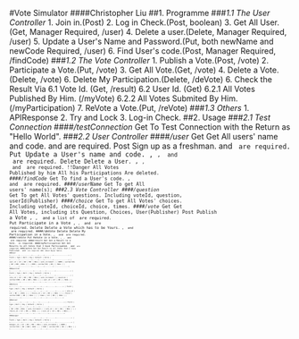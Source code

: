 #Vote Simulator
####Christopher Liu
##1. Programme
###*1.1 The User Controller*
    1. Join in.(Post)
    2. Log in Check.(Post, boolean)
    3. Get All User.(Get, Manager Required, /user)
    4. Delete a user.(Delete, Manager Required, /user)
    5. Update a User's Name and Password.(Put, both newName 
        and newCode Required, /user)
    6. Find User's code.(Post, Manager Required, /findCode)
###*1.2 The Vote Controller*
    1. Publish a Vote.(Post, /vote)
    2. Participate a Vote.(Put, /vote)
    3. Get All Vote.(Get, /vote)
    4. Delete a Vote.(Delete, /vote)
    6. Delete My Participation.(Delete, /deVote)
    6. Check the Result Via
        6.1 Vote Id. (Get, /result)
        6.2 User Id. (Get)
            6.2.1 All Votes Published By Him. (/myVote)
            6.2.2 All Votes Submited By Him. (/myParticipation)
    7. ReVote a Vote.(Put, /reVote)
###*1.3 Others*
    1. APIResponse
    2. Try and Lock
    3. Log-in Check.
##2. Usage
###*2.1 Test Connection*
####*/testConnection*
    Get
        To Test Connection with the Return as "Hello World".
###*2.2 User Controller*
####*/user*
    Get
        Get All users' name and code.
        <managerName> and <managerCode> are required.
    Post
        Sign up as a freshman.
        <name> and <code> are required.
    Put
        Update a User's name and code.
        <name>, <code>, <newName> and <newCode> are required.
    Delete
        Delete a User.
        <name>, <code>, <managerName> and <managerCode> are required.
        !!Danger
            All Votes Published by him
            All his Participations
            Are deleted.
####*/findCode*
    Get
        To find a User's code.
        <name>, <managerName> and <managerCode> are required.
####*/userName*
    Get
        To get All users' name(s);
###*2.3 Vote Controller*
####*/question*
    Get
        To get All Votes' questions. Including
        voteId, question, userId(Publisher)
####*/choice*
    Get
        To get All Votes' choices. Including
        voteId, choiceId, choice, times.
####*/vote*
    Get
        Get All Votes, including its Question, Choices, User(Publisher)
    Post
        Publish a Vote
        <name>, <code>, <question> and a list of <choice> are required.
    Put
        Participate in a Vote
        <name>, <code>, <voteId> and <choiceId> are required.
    Delete
        Delete a Vote which has to be Yours.
        <name>, <code> and <voteId> are required.
####*/deVote*
    Delete
        Delete My Participation in a Vote.
        <name>, <code> and <voteId> are required.
####*/reVote*
    Put
        ReVote in a Vote.
        <name>, <code>, <voteId> and <choiceId> are required.
####*/result*
    Get
        Get a Result to a Vote.
        <voteId> is required.
####*/myParticipation*
    Get
        Get Results to all Votes that I have Participated.
        <name> and <code> are required.
####*/myVote*
    Get
        Get Result to all Votes that I have Published.
        <name> and <code> are required.
##3. About Mysql Tables
###*user*
    +---------+-------------+------+-----+---------+----------------+
    | Field   | Type        | Null | Key | Default | Extra          |
    +---------+-------------+------+-----+---------+----------------+
    | user_id | int         | NO   | PRI | NULL    | auto_increment |
    | NAME    | varchar(50) | NO   | UNI | NULL    |                |
    | CODE    | varchar(50) | NO   |     | NULL    |                |
    +---------+-------------+------+-----+---------+----------------+
###*question*
    +----------+--------------+------+-----+---------+----------------+
    | Field    | Type         | Null | Key | Default | Extra          |
    +----------+--------------+------+-----+---------+----------------+
    | vote_id  | int          | NO   | PRI | NULL    | auto_increment |
    | question | varchar(500) | NO   | UNI | NULL    |                |
    | user_id  | int          | NO   |     | NULL    |                |
    +----------+--------------+------+-----+---------+----------------+
###*choice*
    +-----------+--------------+------+-----+---------+-------+
    | Field     | Type         | Null | Key | Default | Extra |
    +-----------+--------------+------+-----+---------+-------+
    | vote_id   | int          | NO   |     | NULL    |       |
    | choice_id | int          | NO   |     | NULL    |       |
    | choice    | varchar(500) | NO   |     | NULL    |       |
    | times     | int          | NO   |     | NULL    |       |
    +-----------+--------------+------+-----+---------+-------+
###*answer*
    +-----------+------+------+-----+---------+----------------+
    | Field     | Type | Null | Key | Default | Extra          |
    +-----------+------+------+-----+---------+----------------+
    | id        | int  | NO   | PRI | NULL    | auto_increment |
    | vote_id   | int  | NO   |     | NULL    |                |
    | choice_id | int  | NO   |     | NULL    |                |
    | user_id   | int  | NO   |     | NULL    |                |
    +-----------+------+------+-----+---------+----------------+
###*manager*
    +------------+-------------+------+-----+---------+----------------+
    | Field      | Type        | Null | Key | Default | Extra          |
    +------------+-------------+------+-----+---------+----------------+
    | manager_id | int         | NO   | PRI | NULL    | auto_increment |
    | NAME       | varchar(50) | NO   | UNI | NULL    |                |
    | CODE       | varchar(50) | NO   |     | NULL    |                |
    +------------+-------------+------+-----+---------+----------------+
